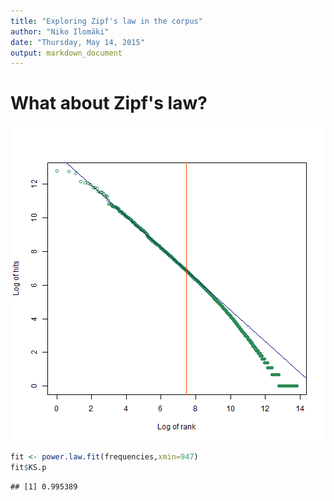 ```yaml
---
title: "Exploring Zipf's law in the corpus"
author: "Niko Ilomäki"
date: "Thursday, May 14, 2015"
output: markdown_document
---
```




# What about Zipf's law?

![plot of chunk zipf](figure/zipf-1.png) 


```r
fit <- power.law.fit(frequencies,xmin=947)
fit$KS.p
```

```
## [1] 0.995389
```
